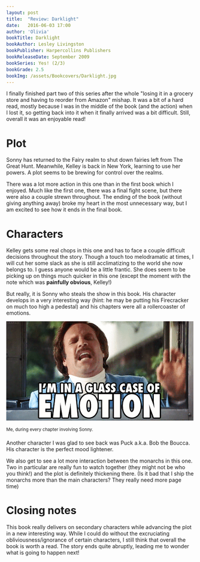 ```yaml
---
layout: post
title:  "Review: Darklight"
date:   2016-06-03 17:00
author: 'Olivia'
bookTitle: Darklight
bookAuthor: Lesley Livingston
bookPublisher: Harpercollins Publishers
bookReleaseDate: September 2009
bookSeries: Yes! (2/3)
bookGrade: 2.5
bookImg: /assets/Bookcovers/Darklight.jpg
---
```


I finally finished part two of this series after the whole "losing it in a grocery store and having to reorder from Amazon" mishap. It was a bit of a hard read, mostly because I was in the middle of the book (and the action) when I lost it, so getting back into it when it finally arrived was a bit difficult. Still, overall it was an enjoyable read!

<!--more-->

# Plot
Sonny has returned to the Fairy realm to shut down fairies left from The Great Hunt. Meanwhile, Kelley is back in New York, learning to use her powers. A plot seems to be brewing for control over the realms.

There was a lot more action in this one than in the first book which I enjoyed. Much like the first one, there was a final fight scene, but there were also a couple strewn throughout. The ending of the book (without giving anything away) broke my heart in the most unnecessary way, but I am excited to see how it ends in the final book.

# Characters
Kelley gets some real chops in this one and has to face a couple difficult decisions throughout the story. Though a touch too melodramatic at times, I will cut her some slack as she is still acclimatizing to the world she now belongs to. I guess anyone would be a little frantic. She does seem to be picking up on things much quicker in this one (except the moment with the note which was **painfully obvious**, Kelley!)

But really, it is Sonny who steals the show in this book. His character develops in a very interesting way (hint: he may be putting his Firecracker on much too high a pedestal) and his chapters were all a rollercoaster of emotions.

![I'm in a glass case of emotion](\assets\gifs\glasscaseemotion.gif)

<sup>Me, during every chapter involving Sonny.</sup>

Another character I was glad to see back was Puck a.k.a. Bob the Boucca. His character is the perfect mood lightener.

We also get to see a lot more interaction between the monarchs in this one. Two in particular are really fun to watch together (they might not be who you think!) and the plot is definitely thickening there. (Is it bad that I ship the monarchs more than the main characters? They really need more page time)

# Closing notes
This book really delivers on secondary characters while advancing the plot in a new interesting way. While I could do without the excruciating obliviousness/ignorance of certain characters, I still think that overall the book is worth a read. The story ends quite abruptly, leading me to wonder what is going to happen next!
